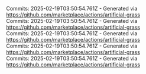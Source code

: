 Commits: 2025-02-19T03:50:54.761Z - Generated via https://github.com/marketplace/actions/artificial-grass
<br>
Commits: 2025-02-19T03:50:54.761Z - Generated via https://github.com/marketplace/actions/artificial-grass
<br>
Commits: 2025-02-19T03:50:54.761Z - Generated via https://github.com/marketplace/actions/artificial-grass
<br>
Commits: 2025-02-19T03:50:54.761Z - Generated via https://github.com/marketplace/actions/artificial-grass
<br>
Commits: 2025-02-19T03:50:54.761Z - Generated via https://github.com/marketplace/actions/artificial-grass
<br>

